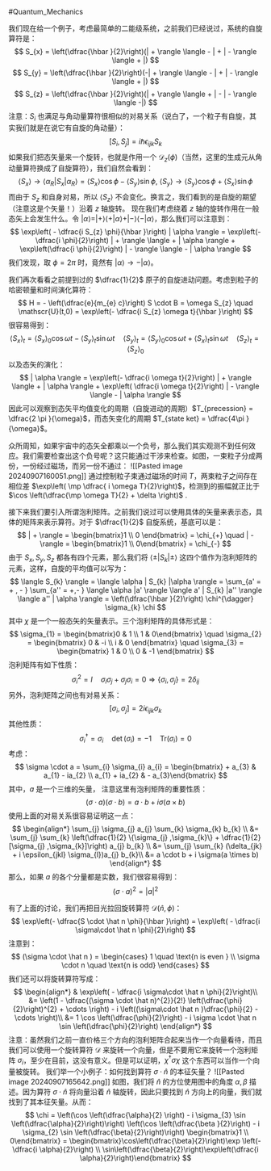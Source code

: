 #Quantum_Mechanics 

我们现在给一个例子，考虑最简单的二能级系统，之前我们已经说过，系统的自旋算符是：
$$
S_{x} = \left(\dfrac{\hbar }{2}\right)(| + \rangle \langle - | + | - \rangle \langle + |)
$$
$$
S_{y} = \left(\dfrac{\hbar }{2}\right)(-| + \rangle \langle - | + | - \rangle \langle + |)
$$
$$
S_{z} = \left(\dfrac{\hbar }{2}\right)(| + \rangle \langle + | - | - \rangle \langle -|)
$$
注意：$S_{i}$ 也满足与角动量算符很相似的对易关系（说白了，一个粒子有自旋，其实我们就是在说它有自旋的角动量）：
$$
[S_{i},S_{j}] = i  \hbar \epsilon_{ijk} S_{k}
$$
如果我们把态矢量来一个旋转，也就是作用一个 $\mathscr{D}_{z}(\phi)$（当然，这里的生成元从角动量算符换成了自旋算符），我们自然会看到：
$$
\langle  S_{x} \rangle \rightarrow \langle  \alpha_{R} | S_{x}  |\alpha_{R} \rangle = \langle  S_{x} \rangle \cos  \phi  - \langle  S_{y} \rangle \sin \phi ,\ \langle  S_{y} \rangle \rightarrow  \langle  S_{y} \rangle \cos \phi  + \langle  S_{x} \rangle \sin \phi 
$$
而由于 $S_{z}$ 和自身对易，所以 $\langle  S_{z} \rangle$ 不会变化。换言之，我们看到的是自旋的期望（注意这是个矢量！）沿着 $z$ 轴旋转。
现在我们考虑绕着 $z$ 轴的旋转作用在一般态矢上会发生什么。令 $| \alpha \rangle = | + \rangle \langle  + | \alpha  \rangle + | - \rangle \langle  -  | \alpha \rangle$，那么我们可以注意到：
$$
\exp\left( - \dfrac{i S_{z} \phi}{\hbar }\right) |  \alpha \rangle = \exp\left(- \dfrac{i \phi}{2}\right) | + \rangle \langle  + | \alpha  \rangle + \exp\left(\dfrac{i \phi}{2}\right) | - \rangle \langle   -  | \alpha \rangle
$$
我们发现，取 $\phi = 2\pi$ 时，竟然有 $| \alpha \rangle \rightarrow - | \alpha \rangle$。

我们再次看看之前提到过的 $\dfrac{1}{2}$ 原子的自旋进动问题。考虑到粒子的哈密顿量和时间演化算符：
$$
H =  - \left(\dfrac{e}{m_{e} c}\right)  S \cdot  B  =  \omega S_{z} \quad  \mathscr{U}(t,0)  = \exp\left(- \dfrac{i S_{z} \omega t}{\hbar }\right)
$$
很容易得到：
$$
\langle  S_{x} \rangle_{t} = \langle  S_{x} \rangle_{0} \cos  \omega t - \langle  S_{y} \rangle_{t} \sin \omega t \quad  \langle  S_{y} \rangle_{t} = \langle  S_{y} \rangle_{0}  \cos \omega t  + \langle  S_{x} \rangle_{t} \sin \omega t  \quad \langle  S_{z} \rangle_{t} = \langle  S_{z} \rangle_{0}
$$
以及态矢的演化：
$$
|  \alpha \rangle = \exp\left(- \dfrac{i \omega t}{2}\right) | + \rangle \langle  + | \alpha  \rangle + \exp\left( \dfrac{i  \omega t}{2}\right) | - \rangle \langle  - | \alpha  \rangle
$$
因此可以观察到态矢平均值变化的周期（自旋进动的周期）$T_{precession}   = \dfrac{2 \pi }{\omega}$，而态矢变化的周期 $T_{state ket} = \dfrac{4\pi }{\omega}$。

众所周知，如果宇宙中的态矢全都乘以一个负号，那么我们其实观测不到任何效应。我们需要检查出这个负号呢？这只能通过干涉来检查。如图，一束粒子分成两份，一份经过磁场，而另一份不通过：
![[Pasted image 20240907160051.png]]
通过控制粒子束通过磁场的时间 $T$，两束粒子之间存在相位差 $\exp\left( \mp \dfrac{ i \omega T}{2}\right)$，检测到的振幅就正比于 $\cos \left(\dfrac{\mp \omega T}{2} + \delta \right)$ .

接下来我们要引入所谓泡利矩阵。之前我们说过可以使用具体的矢量来表示态，具体的矩阵来表示算符。对于 $\dfrac{1}{2}$ 自旋系统，基底可以是：
$$
|  + \rangle = \begin{bmatrix}1   \\  0  \end{bmatrix} = \chi_{+} \quad  |  - \rangle = \begin{bmatrix}1  \\  0\end{bmatrix} = \chi_{-}
$$
由于 $S_{x},S_{y},S_{z}$ 都各有四个元素，那么我们将 $\langle  \pm |  S_{k} | \pm  \rangle$ 这四个值作为泡利矩阵的元素，这样，自旋的平均值可以写为：
$$
\langle  S_{k} \rangle = \langle  \alpha | S_{k}   |\alpha \rangle = \sum_{a' = + , - } \sum_{a'' = +,- } \langle  \alpha |a'  \rangle \langle   a' | S_{k}  |a'' \rangle \langle  a''  |  \alpha \rangle = \left(\dfrac{\hbar }{2}\right)  \chi^{\dagger} \sigma_{k}  \chi
$$
其中 $\chi$ 是一个一般态矢的矢量表示。三个泡利矩阵的具体形式是：
$$
\sigma_{1} = \begin{bmatrix}0 & 1   \\  1 &  0\end{bmatrix} \quad  \sigma_{2} = \begin{bmatrix} 0 & -i   \\  i &  0 \end{bmatrix} \quad  \sigma_{3}  = \begin{bmatrix} 1  & 0  \\  0 & -1 \end{bmatrix}
$$
泡利矩阵有如下性质：
$$
\sigma_{i}^{2} = I \quad \sigma_{i}  \sigma_{j} + \sigma_{j} \sigma_{i} = 0  \Rightarrow  \{\sigma_{i},\sigma_{j}\} = 2 \delta_{ij}
$$
另外，泡利矩阵之间也有对易关系：
$$
[\sigma_{i},\sigma_{j}] = 2 i \epsilon_{ijk}  \sigma_{k}
$$
其他性质：
$$
\sigma_{i} ^{\dagger} = \sigma_{i}   \quad  \det(\sigma_{i}) = -1  \quad  \text{Tr}(\sigma_{i}) = 0 
$$
考虑：
$$
\sigma \cdot a  = \sum_{i} \sigma_{i} a_{i} = \begin{bmatrix} + a_{3} &  a_{1} - ia_{2}  \\ a_{1} + ia_{2} &  - a_{3}\end{bmatrix}
$$
其中，$a$ 是一个三维的矢量， 注意这里有泡利矩阵的重要性质：
$$
(\sigma\cdot a) (\sigma \cdot b ) = a \cdot b  + i \sigma (a  \times b)
$$
使用上面的对易关系很容易证明这一点：
$$
\begin{align*}
\sum_{j} \sigma_{j} a_{j} \sum_{k} \sigma_{k} b_{k} \\
&= \sum_{j} \sum_{k} \left(\dfrac{1}{2} \{\sigma_{j} ,\sigma_{k}\} + \dfrac{1}{2} [\sigma_{j} ,\sigma_{k}]\right) a_{j} b_{k} \\
&= \sum_{j} \sum_{k} (\delta_{jk} + i \epsilon_{jkl} \sigma_{l})a_{j} b_{k}\\
 &= a \cdot b + i \sigma(a  \times b)
\end{align*}
$$
那么，如果 $a$ 的各个分量都是实数，我们很容易得到：
$$
(\sigma\cdot a)^{2} = |a|^{2}
$$

有了上面的讨论，我们再把目光拉回旋转算符 $\mathscr{D}(\hat n , \phi)$：
$$
\exp\left(- \dfrac{S \cdot \hat n \phi}{\hbar }\right) = \exp\left( - \dfrac{i  \sigma\cdot  \hat n  \phi}{2}\right)
$$
注意到：
$$
(\sigma \cdot  \hat n ) = \begin{cases}
1  \quad  \text{n is even } \\
\sigma \cdot n  \quad  \text{n is odd}
\end{cases}
$$
我们还可以将旋转算符写成：
$$
\begin{align*}
&  \exp\left( - \dfrac{i \sigma\cdot  \hat n  \phi}{2}\right)\\
&= \left(1 - \dfrac{(\sigma \cdot  \hat n)^{2}}{2!}   \left(\dfrac{\phi}{2}\right)^{2} + \cdots \right) - i \left((\sigma\cdot  \hat n )\dfrac{\phi}{2} - \cdots \right)\\
&= 1 \cos \left(\dfrac{\phi}{2}\right) - i \sigma \cdot  \hat  n  \sin \left(\dfrac{\phi}{2}\right) 
\end{align*}
$$
注意：虽然我们之前一直价格三个方向的泡利矩阵合起来当作一个向量看待，而且我们可以使用一个旋转算符 $\mathscr{D}$ 来旋转一个向量，但是不要用它来旋转一个泡利矩阵 $\sigma_{i}$，至少在目前，这没有意义。但是可以证明，$\chi^{\dagger} \sigma  \chi$ 这个东西可以当作一个向量被旋转。
我们举一个小例子：如何找到算符 $\sigma \cdot  \hat n$ 的本征矢量？
![[Pasted image 20240907165642.png]]
如图，我们将 $\hat n$ 的方位使用图中的角度 $\alpha,\beta$ 描述。因为算符 $\sigma\cdot  \hat n$ 将向量沿着 $\hat n$ 轴旋转，因此只要找到 $\hat n$ 方向上的向量，我们就找到了其本征矢量。从而：
$$
\chi  = \left(\cos \left(\dfrac{\alpha}{2} \right) - i \sigma_{3} \sin \left(\dfrac{\alpha}{2}\right)\right) \left(\cos \left(\dfrac{\beta }{2}\right) - i  \sigma_{2} \sin \left(\dfrac{\beta}{2}\right)\right) \begin{bmatrix}1  \\  0\end{bmatrix} = \begin{bmatrix}\cos\left(\dfrac{\beta}{2}\right)\exp \left(-  \dfrac{i \alpha}{2}\right)  \\  \sin\left(\dfrac{\beta}{2}\right)\exp\left(\dfrac{i \alpha}{2}\right)\end{bmatrix}
$$
